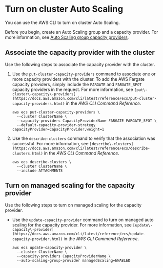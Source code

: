 # Turn on cluster Auto Scaling<a name="turn-on-cluster-auto-scaling"></a>

You can use the AWS CLI to turn on cluster Auto Scaling\. 

Before you begin, create an Auto Scaling group and a capacity provider\. For more information, see [Auto Scaling group capacity providers](asg-capacity-providers.md)\.

## Associate the capacity provider with the cluster<a name="associate-capacity-provider"></a>

Use the following steps to associate the capacity provider with the cluster\.

1. Use the `put-cluster-capacity-providers` command to associate one or more capacity providers with the cluster\. To add the AWS Fargate capacity providers, simply include the `FARGATE` and `FARGATE_SPOT` capacity providers in the request\. For more information, see `[put\-cluster\-capacity\-providers](https://docs.aws.amazon.com/cli/latest/reference/ecs/put-cluster-capacity-providers.html)` in the *AWS CLI Command Reference*\.

   ```
   aws ecs put-cluster-capacity-providers \
     --cluster ClusterName \
     --capacity-providers CapacityProviderName FARGATE FARGATE_SPOT \
     --default-capacity-provider-strategy capacityProvider=CapacityProvider,weight=1
   ```

1. Use the `describe-clusters` command to verify that the association was successful\. For more information, see `[describe\-clusters](https://docs.aws.amazon.com/cli/latest/reference/ecs/describe-clusters.html)` in the *AWS CLI Command Reference*\.

   ```
   aws ecs describe-clusters \
     --cluster ClusterName \
     --include ATTACHMENTS
   ```

## Turn on managed scaling for the capacity provider<a name="turn-on-managed-scaling"></a>

Use the following steps to turn on managed scaling for the capacity provider\.
+ Use the `update-capacity-provider` command to turn on managed auto scaling for the capacity provider\. For more information, see `[update\-capacity\-provider](https://docs.aws.amazon.com/cli/latest/reference/ecs/update-capacity-provider.html)` in the *AWS CLI Command Reference*\.

  ```
  aws ecs update-capacity-provider \
    --cluster ClusterName \
    --capacity-providers CapacityProviderName \
    --auto-scaling-group-provider managedScaling=ENABLED
  ```